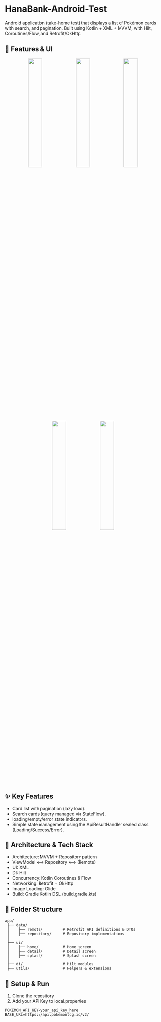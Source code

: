 # HanaBank-Android-Test
Android application (take-home test) that displays a list of Pokémon cards with search, and pagination. Built using Kotlin + XML + MVVM, with Hilt, Coroutines/Flow, and Retrofit/OkHttp.

## 📱 Features & UI
<p align="center">
  <img src="https://github.com/user-attachments/assets/210cb0fd-4ac0-40eb-b306-060232fd1ec0" width="30%" />
  <img src="https://github.com/user-attachments/assets/2e3e6eee-8738-4619-9bbf-4855350227e7" width="30%" />
  <img src="https://github.com/user-attachments/assets/51c98c79-f61a-4584-b3ef-2d6375810ba4" width="30%" />
  <img src="https://github.com/user-attachments/assets/33d42f27-9712-4640-8dc9-525abceba526" width="30%" />
  <img src="https://github.com/user-attachments/assets/8ee96f92-ef01-4fb9-b6d2-f3a70213c93b" width="30%" />
</p>

## ✨ Key Features
- Card list with pagination (lazy load).
- Search cards (query managed via StateFlow).
- loading/empty/error state indicators.
- Simple state management using the ApiResultHandler sealed class (Loading/Success/Error).

## 🧱 Architecture & Tech Stack
- Architecture: MVVM + Repository pattern
- ViewModel ⟷ Repository ⟷ (Remote)
- UI: XML
- DI: Hilt
- Concurrency: Kotlin Coroutines & Flow
- Networking: Retrofit + OkHttp
- Image Loading: Glide
- Build: Gradle Kotlin DSL (build.gradle.kts)

## 📂 Folder Structure
```
app/
 ├── data/
 │    ├── remote/         # Retrofit API definitions & DTOs
 │    ├── repository/     # Repository implementations
 │
 ├── ui/
 │    ├── home/           # Home screen
 │    ├── detail/         # Detail screen
 │    ├── splash/         # Splash screen
 │
 ├── di/                  # Hilt modules
 ├── utils/               # Helpers & extensions
```
 ## 🚀 Setup & Run
 1.	Clone the repository
 2.	Add your API Key to local.properties
```
POKEMON_API_KEY=your_api_key_here
BASE_URL=https://api.pokemontcg.io/v2/
```
